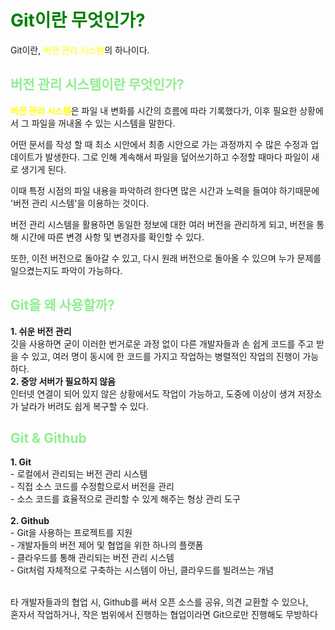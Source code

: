 # <span style = "color:green">Git이란 무엇인가?</span>

Git이란, <span style = "color:yellow">버전 관리 시스템</span>의 하나이다.

## <span style = "color:lightgreen">버전 관리 시스템이란 무엇인가?</span>

**<span style = "color:yellow">버전 관리 시스템**</span>은 파일 내 변화를 시간의 흐름에 따라 기록했다가, 이후 필요한 상황에서 그 파일을 꺼내올 수 있는 시스템을 말한다.<br>

어떤 문서를 작성 할 때 최소 시안에서 최종 시안으로 가는 과정까지 수 많은 수정과 업데이트가 발생한다. 그로 인해 계속해서 파일을 덮어쓰기하고 수정할 때마다 파일이 새로 생기게 된다.<br>

이때 특정 시점의 파일 내용을 파악하려 한다면 많은 시간과 노력을 들여야 하기때문에 '버전 관리 시스템'을 이용하는 것이다.<br>

버전 관리 시스템을 활용하면 동일한 정보에 대한 여러 버전을 관리하게 되고, 버전을 통해 시간에 따른 변경 사항 및 변경자를 확인할 수 있다.<br>

또한, 이전 버전으로 돌아갈 수 있고, 다시 원래 버전으로 돌아올 수 있으며 누가 문제를 일으켰는지도 파악이 가능하다.<br>

## <span style = "color:lightgreen">Git을 왜 사용할까?</span>
**1. 쉬운 버전 관리**<br>
 깃을 사용하면 굳이 이러한 번거로운 과정 없이 다른 개발자들과 손 쉽게 코드를 주고 받을 수 있고, 여러 명이 동시에 한 코드를 가지고 작업하는 병렬적인 작업의 진행이 가능하다.<br>
**2. 중앙 서버가 필요하지 않음**<br>
 인터넷 연결이 되어 있지 않은 상황에서도 작업이 가능하고, 도중에 이상이 생겨 저장소가 날라가 버려도 쉽게 복구할 수 있다.

 ## <span style = "color:lightgreen">Git & Github</span>
 **1. Git**<br>
    - 로컬에서 관리되는 버전 관리 시스템<br>
    - 직접 소스 코드를 수정함으로서 버전을 관리<br>
    - 소스 코드를 효율적으로 관리할 수 있게 해주는 형상 관리 도구 <br><br>
 **2. Github**<br>
    - Git을 사용하는 프로젝트를 지원<br>
    - 개발자들의 버전 제어 및 협업을 위한 하나의 플랫폼<br>
    - 클라우드를 통해 관리되는 버전 관리 시스템<br>
    - Git처럼 자체적으로 구축하는 시스템이 아닌, 클라우드를 빌려쓰는 개념<br><br>

타 개발자들과의 협업 시, Github를 써서 오픈 소스를 공유, 의견 교환할 수 있으나,<br>혼자서 작업하거나, 작은 범위에서 진행하는 협업이라면 Git으로만 진행해도 무방하다
